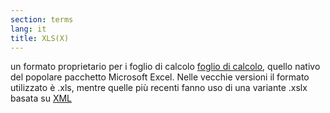 ```yaml
---
section: terms
lang: it
title: XLS(X)
---
```


un formato proprietario per i foglio di calcolo [foglio di calcolo](/glossary/en/terms/spreadsheet/), quello nativo del popolare pacchetto Microsoft Excel. Nelle vecchie versioni il formato utilizzato è .xls, mentre quelle più recenti fanno uso di una variante .xslx basata su [XML](/glossary/it/terms/xml/)
